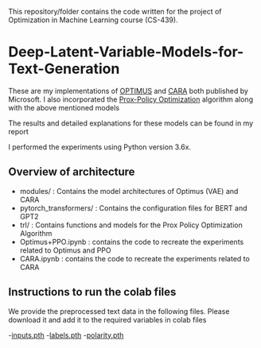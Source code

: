 This repository/folder contains the code written for the project of Optimization in Machine Learning course (CS-439).

# Deep-Latent-Variable-Models-for-Text-Generation

These are my implementations of [OPTIMUS](https://arxiv.org/abs/2004.04092) and [CARA](https://aaai.org/ojs/index.php/AAAI/article/view/6346/6202) both published by Microsoft. I also incorporated the [Prox-Policy Optimization](https://arxiv.org/abs/1707.06347) algorithm along with the above mentioned models

The results and detailed explanations for these models can be found in my report

I performed the experiments using Python version 3.6x.

## Overview of architecture

 - modules/ : Contains the model architectures of Optimus (VAE) and CARA
 - pytorch_transformers/ : Contains the configuration files for BERT and GPT2
 - trl/ : Contains functions and models for the Prox Policy Optimization Algorithm
 - Optimus+PPO.ipynb : contains the code to recreate the experiments related to Optimus and PPO
 - CARA.ipynb : contains the code to recreate the experiments related to CARA

## Instructions to run the colab files

We provide the preprocessed text data in the following files. Please download it and add it to the required variables in colab files

-[inputs.pth](https://drive.google.com/file/d/1-4zCan2ZPXBQxsi-au68lyg1OxLehwrz/view?usp=sharing)
-[labels.pth](https://drive.google.com/file/d/1-D4jQ10Igk2Q400yuld6OYRAmXd1Pdo4/view?usp=sharing)
-[polarity.pth](https://drive.google.com/file/d/15HZc-E2asy5NRHUWXGZ3XVD-8XAe324x/view?usp=sharing)

